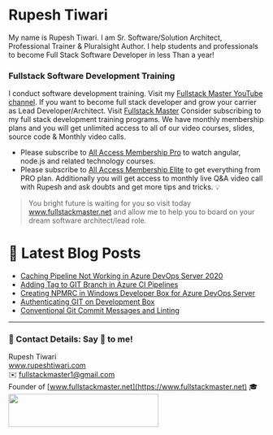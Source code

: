 # Rupesh Tiwari

My name is Rupesh Tiwari. I am Sr. Software/Solution Architect, Professional Trainer & Pluralsight Author. I help students and professionals to become Full Stack Software Developer in less Than a year!

### Fullstack Software Development Training

I conduct software development training. Visit my [Fullstack Master YouTube channel](https://youtube.com/fullstackmaster). If you want to become full stack developer and grow your carrier as Lead Developer/Architect. Visit [Fullstack Master](https://www.fullstackmaster.net) Consider subscribing to my full stack development training programs. We have monthly membership plans and you will get unlimited access to all of our video courses, slides, source code & Monthly video calls.

- Please subscribe to [All Access Membership Pro](www.fullstackmaster.net/pro) to watch angular, node.js and related technology courses.
- Please subscribe to [All Access Membership Elite](www.fullstackmaster.net/elite) to get everything from PRO plan. Additionally you will get access to monthly live Q&A video call with Rupesh and ask doubts and get more tips and tricks.
💡
> You bright future is waiting for you so visit today www.fullstackmaster.net and allow me to help you to board on your dream software architect/lead role.

# 📩 Latest Blog Posts

<!-- BLOG-POST-LIST:START -->
- [Caching Pipeline Not Working in Azure DevOps Server 2020](https://www.rupeshtiwari.com/blog/devops/caching-pipeline-not-working-in-azure-devops-server-2020/)
- [Adding Tag to GIT Branch in Azure CI Pipelines](https://www.rupeshtiwari.com/blog/adding-tag-to-git-branch-in-azure-ci-pipelines/)
- [Creating NPMRC in Windows Developer Box for Azure DevOps Server](https://www.rupeshtiwari.com/blog/setting-up-npmrc-in-windows-developer-box-for-azure-devops-server/)
- [Authenticating GIT on Development Box](https://www.rupeshtiwari.com/blog/authenticating-git-on-development-box/)
- [Conventional Git Commit Messages and Linting](https://www.rupeshtiwari.com/blog/conventional-git-commit-messages-and-linting/)
<!-- BLOG-POST-LIST:END -->

---

### 💖 Contact Details: Say 👋 to me!

Rupesh Tiwari\
www.rupeshtiwari.com \
✉️ <fullstackmaster1@gmail.com> \
Founder of [www.fullstackmaster.net](https://www.fullstackmaster.net) 🎓 \
[<img src="https://i.imgur.com/9OCLciM.png" width="295" height="65">](http://www.fullstackmaster.net)
